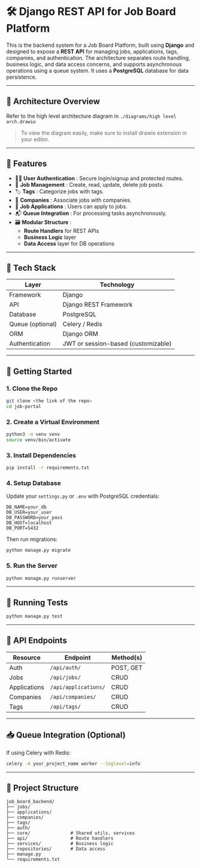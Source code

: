 
# 🛠 Django REST API for Job Board Platform

This is the backend system for a Job Board Platform, built using **Django** and designed to expose a **REST API** for managing jobs, applications, tags, companies, and authentication. The architecture separates route handling, business logic, and data access concerns, and supports asynchronous operations using a queue system. It uses a **PostgreSQL** database for data persistence.

---

## 📐 Architecture Overview

Refer to the high level architecture diagram in `./diagrams/high level arch.drawio`

> To view the diagram easily, make sure to install drawio extension in your editor.

---

## 🔧 Features

* 🧑‍💼  **User Authentication** : Secure login/signup and protected routes.
* 💼  **Job Management** : Create, read, update, delete job posts.
* 🏷  **Tags** : Categorize jobs with tags.
* 🏢  **Companies** : Associate jobs with companies.
* 📄  **Job Applications** : Users can apply to jobs.
* 📬  **Queue Integration** : For processing tasks asynchronously.
* 🗃  **Modular Structure** :
  * **Route Handlers** for REST APIs
  * **Business Logic** layer
  * **Data Access** layer for DB operations

---

## 🧱 Tech Stack

| Layer            | Technology                          |
| ---------------- | ----------------------------------- |
| Framework        | Django                              |
| API              | Django REST Framework               |
| Database         | PostgreSQL                          |
| Queue (optional) | Celery / Redis                      |
| ORM              | Django ORM                          |
| Authentication   | JWT or session-based (customizable) |

---

## 🚀 Getting Started

### 1. Clone the Repo

```bash
git clone <the link of the repo>
cd job-portal
```

### 2. Create a Virtual Environment

```bash
python3 -m venv venv
source venv/bin/activate
```

### 3. Install Dependencies

```bash
pip install -r requirements.txt
```

### 4. Setup Database

Update your `settings.py` or `.env` with PostgreSQL credentials:

```env
DB_NAME=your_db
DB_USER=your_user
DB_PASSWORD=your_pass
DB_HOST=localhost
DB_PORT=5432
```

Then run migrations:

```bash
python manage.py migrate
```

### 5. Run the Server

```bash
python manage.py runserver
```

---

## 🧪 Running Tests

```bash
python manage.py test
```

---

## 📝 API Endpoints

| Resource     | Endpoint               | Method(s) |
| ------------ | ---------------------- | --------- |
| Auth         | `/api/auth/`         | POST, GET |
| Jobs         | `/api/jobs/`         | CRUD      |
| Applications | `/api/applications/` | CRUD      |
| Companies    | `/api/companies/`    | CRUD      |
| Tags         | `/api/tags/`         | CRUD      |

---

## 📥 Queue Integration (Optional)

If using Celery with Redis:

```bash
celery -A your_project_name worker --loglevel=info
```

---

## 🧭 Project Structure

```
job_board_backend/
├── jobs/
├── applications/
├── companies/
├── tags/
├── auth/
├── core/               # Shared utils, services
├── api/                # Route handlers
├── services/           # Business logic
├── repositories/       # Data access
├── manage.py
└── requirements.txt
```


